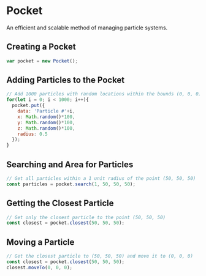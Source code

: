# Pocket
An efficient and scalable method of managing particle systems.

## Creating a Pocket

```javascript
var pocket = new Pocket();
```

## Adding Particles to the Pocket

```javascript
// Add 1000 particles with random locations within the bounds (0, 0, 0) and (100, 100, 100)
for(let i = 0; i < 1000; i++){
  pocket.put({
    data: 'Particle #'+i,
    x: Math.random()*100,
    y: Math.random()*100,
    z: Math.random()*100,
    radius: 0.5
  });
}
```

## Searching and Area for Particles

```javascript
// Get all particles within a 1 unit radius of the point (50, 50, 50)
const particles = pocket.search(1, 50, 50, 50);
```

## Getting the Closest Particle

```javascript
// Get only the closest particle to the point (50, 50, 50)
const closest = pocket.closest(50, 50, 50);
```

## Moving a Particle

```javascript
// Get the closest particle to (50, 50, 50) and move it to (0, 0, 0)
const closest = pocket.closest(50, 50, 50);
closest.moveTo(0, 0, 0);
```
